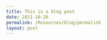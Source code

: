 ```yaml
---
title: This is a blog post
date: 2021-10-26
permalink: /Resources/blog/permalink
layout: post
---
```

